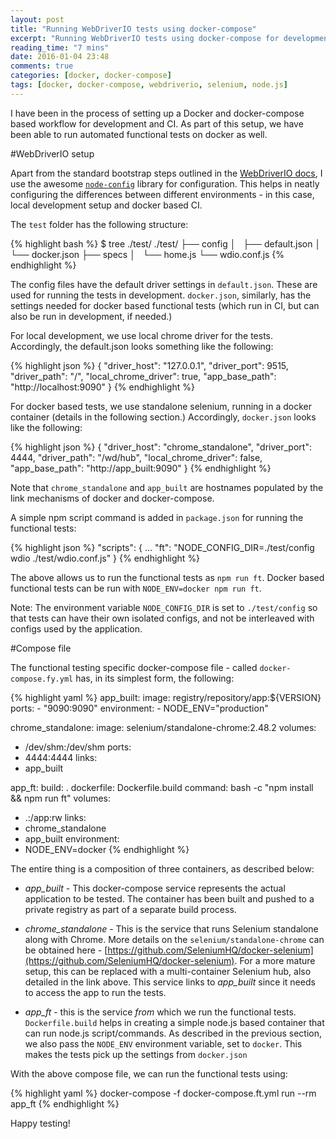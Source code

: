 ```yaml
---
layout: post
title: "Running WebDriverIO tests using docker-compose"
excerpt: "Running WebDriverIO tests using docker-compose for development and CI"
reading_time: "7 mins"
date: 2016-01-04 23:48
comments: true
categories: [docker, docker-compose]
tags: [docker, docker-compose, webdriverio, selenium, node.js]
---
```


I have been in the process of setting up a Docker and docker-compose based workflow for development and CI. As part of this setup, we have been able to run automated functional tests on docker as well.

#WebDriverIO setup

Apart from the standard bootstrap steps outlined in the [WebDriverIO docs](http://webdriver.io/guide.html), I use the awesome [`node-config`](https://github.com/lorenwest/node-config) library for configuration. This helps in neatly configuring the differences between different environments - in this case, local development setup and docker based CI.

The `test` folder has the following structure:

{% highlight bash %}
$ tree ./test/
./test/
├── config
│   ├── default.json
│   └── docker.json
├── specs
│   └── home.js
└── wdio.conf.js
{% endhighlight %}

The config files have the default driver settings in `default.json`. These are used for running the tests in development. `docker.json`, similarly, has the settings needed for docker based functional tests (which run in CI, but can also be run in development, if needed.)

For local development, we use local chrome driver for the tests. Accordingly, the default.json looks something like the following:

{% highlight json %}
{
  "driver_host": "127.0.0.1",
  "driver_port": 9515,
  "driver_path": "/",
  "local_chrome_driver": true,
  "app_base_path": "http://localhost:9090"
}
{% endhighlight %}

For docker based tests, we use standalone selenium, running in a docker container (details in the following section.) Accordingly, `docker.json` looks like the following:

{% highlight json %}
{
  "driver_host": "chrome_standalone",
  "driver_port": 4444,
  "driver_path": "/wd/hub",
  "local_chrome_driver": false,
  "app_base_path": "http://app_built:9090"
}
{% endhighlight %}

Note that `chrome_standalone` and `app_built` are hostnames populated by the link mechanisms of docker and docker-compose.

A simple npm script command is added in `package.json` for running the functional tests:

{% highlight json %}
"scripts": {
  ...
  "ft": "NODE_CONFIG_DIR=./test/config wdio ./test/wdio.conf.js"
}
{% endhighlight %}

The above allows us to run the functional tests as `npm run ft`. Docker based functional tests can be run with `NODE_ENV=docker npm run ft`.

Note: The environment variable `NODE_CONFIG_DIR` is set to `./test/config` so that tests can have their own isolated configs, and not be interleaved with configs used by the application.

#Compose file

The functional testing specific docker-compose file - called `docker-compose.fy.yml` has, in its simplest form, the following:

{% highlight yaml %}
app_built:
  image: registry/repository/app:${VERSION}
  ports:
    - "9090:9090"
  environment:
    - NODE_ENV="production"

chrome_standalone:
  image: selenium/standalone-chrome:2.48.2
  volumes:
  - /dev/shm:/dev/shm
  ports:
  - 4444:4444
  links:
  - app_built

app_ft:
  build: .
  dockerfile: Dockerfile.build
  command: bash -c "npm install && npm run ft"
  volumes:
  - .:/app:rw
  links:
  - chrome_standalone
  - app_built
  environment:
  - NODE_ENV=docker
{% endhighlight %}

The entire thing is a composition of three containers, as described below:

- *app_built* - This docker-compose service represents the actual application to be tested. The container has been built and pushed to a private registry as part of a separate build process.

- *chrome_standalone* - This is the service that runs Selenium standalone along with Chrome. More details on the `selenium/standalone-chrome` can be obtained here - [https://github.com/SeleniumHQ/docker-selenium](https://github.com/SeleniumHQ/docker-selenium). For a more mature setup, this can be replaced with a multi-container Selenium hub, also detailed in the link above. This service links to *app_built* since it needs to access the app to run the tests.

- *app_ft* - this is the service *from* which we run the functional tests. `Dockerfile.build` helps in creating a simple node.js based container that can run node.js script/commands. As described in the previous section, we also pass the `NODE_ENV` environment variable, set to `docker`. This makes the tests pick up the settings from `docker.json`

With the above compose file, we can run the functional tests using:

{% highlight yaml %}
docker-compose -f docker-compose.ft.yml run --rm app_ft
{% endhighlight %}

Happy testing!
